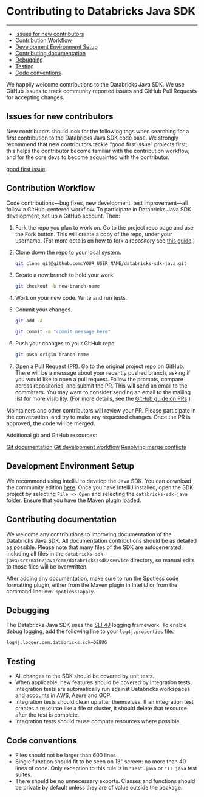 # Contributing to Databricks Java SDK

---

- [Issues for new contributors](#issues-for-new-contributors)
- [Contribution Workflow](#contribution-workflow)
- [Development Environment Setup](#development-environment-setup)
- [Contributing documentation](#contributing-documentation)
- [Debugging](#debugging)
- [Testing](#testing)
- [Code conventions](#code-conventions)

We happily welcome contributions to the Databricks Java SDK. We use GitHub Issues to track community reported issues and GitHub Pull Requests for accepting changes.

## Issues for new contributors

New contributors should look for the following tags when searching for a first contribution to the Databricks Java SDK code base. We strongly recommend that new contributors tackle “good first issue” projects first; this helps the contributor become familiar with the contribution workflow, and for the core devs to become acquainted with the contributor.

[good first issue](https://github.com/databricks/databricks-sdk-java/labels/good%20first%20issue)

## Contribution Workflow

Code contributions—bug fixes, new development, test improvement—all follow a GitHub-centered workflow. To participate in Databricks Java SDK development, set up a GitHub account. Then:

1. Fork the repo you plan to work on. Go to the project repo page and use the Fork button. This will create a copy of the repo, under your username. (For more details on how to fork a repository see [this guide](https://help.github.com/articles/fork-a-repo/).)

1. Clone down the repo to your local system.

    ```bash
    git clone git@github.com:YOUR_USER_NAME/databricks-sdk-java.git
    ```

1. Create a new branch to hold your work.

    ```bash
    git checkout -b new-branch-name
    ```

1. Work on your new code. Write and run tests.

1. Commit your changes.

    ```bash
    git add -A

    git commit -m "commit message here"
    ```

1. Push your changes to your GitHub repo.

    ```bash
    git push origin branch-name
    ```

1. Open a Pull Request (PR). Go to the original project repo on GitHub. There will be a message about your recently pushed branch, asking if you would like to open a pull request. Follow the prompts, compare across repositories, and submit the PR. This will send an email to the committers. You may want to consider sending an email to the mailing list for more visibility. (For more details, see the [GitHub guide on PRs](https://help.github.com/articles/creating-a-pull-request-from-a-fork).)

Maintainers and other contributors will review your PR. Please participate in the conversation, and try to make any requested changes. Once the PR is approved, the code will be merged.

Additional git and GitHub resources:

[Git documentation](https://git-scm.com/documentation)
[Git development workflow](https://docs.scipy.org/doc/numpy/dev/development_workflow.html)
[Resolving merge conflicts](https://help.github.com/articles/resolving-a-merge-conflict-using-the-command-line/)

## Development Environment Setup

We recommend using IntelliJ to develop the Java SDK. You can download the community edition [here](https://www.jetbrains.com/idea/download/). Once you have IntelliJ installed, open the SDK project by selecting `File -> Open` and selecting the `databricks-sdk-java` folder. Ensure that you have the Maven plugin loaded.

## Contributing documentation

We welcome any contributions to improving documentation of the Databricks Java SDK. All documentation contributions should be as detailed as possible. Please note that many files of the SDK are autogenerated, including all files in the `databricks-sdk-java/src/main/java/com/databricks/sdk/service` directory, so manual edits to those files will be overwritten.

After adding any documentation, make sure to run the Spotless code formatting plugin, either from the Maven plugin in IntelliJ or from the command line: `mvn spotless:apply`.

## Debugging

The Databricks Java SDK uses the [SLF4J](https://www.slf4j.org/) logging framework. To enable debug logging, add the following line to your `log4j.properties` file:

```
log4j.logger.com.databricks.sdk=DEBUG
```

## Testing

- All changes to the SDK should be covered by unit tests.
- When applicable, new features should be covered by integration tests. Integration tests are automatically run against Databricks workspaces and accounts in AWS, Azure and GCP.
- Integration tests should clean up after themselves. If an integration test creates a resource like a file or cluster, it should delete that resource after the test is complete.
- Integration tests should reuse compute resources where possible.

## Code conventions

- Files should not be larger than 600 lines
- Single function should fit to be seen on 13" screen: no more than 40 lines of code. Only exception to this rule is in `*Test.java` or `*IT.java` test suites.
- There should be no unnecessary exports. Classes and functions should be private by default unless they are of value outside the package.
